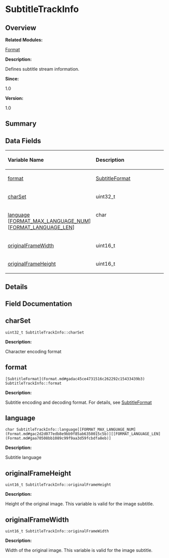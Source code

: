 # SubtitleTrackInfo<a name="ZH-CN_TOPIC_0000001055678132"></a>

## **Overview**<a name="section1162109046093537"></a>

**Related Modules:**

[Format](Format.md)

**Description:**

Defines subtitle stream information. 

**Since:**

1.0

**Version:**

1.0

## **Summary**<a name="section1854808027093537"></a>

## Data Fields<a name="pub-attribs"></a>

<a name="table667818964093537"></a>
<table><thead align="left"><tr id="row1387054851093537"><th class="cellrowborder" valign="top" width="50%" id="mcps1.1.3.1.1"><p id="p450220337093537"><a name="p450220337093537"></a><a name="p450220337093537"></a>Variable Name</p>
</th>
<th class="cellrowborder" valign="top" width="50%" id="mcps1.1.3.1.2"><p id="p1670804223093537"><a name="p1670804223093537"></a><a name="p1670804223093537"></a>Description</p>
</th>
</tr>
</thead>
<tbody><tr id="row1641854632093537"><td class="cellrowborder" valign="top" width="50%" headers="mcps1.1.3.1.1 "><p id="p352900465093537"><a name="p352900465093537"></a><a name="p352900465093537"></a><a href="SubtitleTrackInfo.md#a8f0db970e60f19d5deb18fbbdbc7ea28">format</a></p>
</td>
<td class="cellrowborder" valign="top" width="50%" headers="mcps1.1.3.1.2 "><p id="p679887282093537"><a name="p679887282093537"></a><a name="p679887282093537"></a><a href="Format.md#gadac45ce4731516c262292c15433439b3">SubtitleFormat</a>&nbsp;</p>
</td>
</tr>
<tr id="row342940954093537"><td class="cellrowborder" valign="top" width="50%" headers="mcps1.1.3.1.1 "><p id="p1601083183093537"><a name="p1601083183093537"></a><a name="p1601083183093537"></a><a href="SubtitleTrackInfo.md#a71f5455adc1defa10b4f292dede95f58">charSet</a></p>
</td>
<td class="cellrowborder" valign="top" width="50%" headers="mcps1.1.3.1.2 "><p id="p1638937567093537"><a name="p1638937567093537"></a><a name="p1638937567093537"></a>uint32_t&nbsp;</p>
</td>
</tr>
<tr id="row654950707093537"><td class="cellrowborder" valign="top" width="50%" headers="mcps1.1.3.1.1 "><p id="p1840499981093537"><a name="p1840499981093537"></a><a name="p1840499981093537"></a><a href="SubtitleTrackInfo.md#abb57b361b445696d272cf8bb54cb12d0">language</a> [<a href="Format.md#gac2d2d077edb8e9bb9f85ab6350015c5b">FORMAT_MAX_LANGUAGE_NUM</a>][<a href="Format.md#gaa70508bb1089c99f9aa3d59fcbdfa8eb">FORMAT_LANGUAGE_LEN</a>]</p>
</td>
<td class="cellrowborder" valign="top" width="50%" headers="mcps1.1.3.1.2 "><p id="p2083829945093537"><a name="p2083829945093537"></a><a name="p2083829945093537"></a>char&nbsp;</p>
</td>
</tr>
<tr id="row1500367991093537"><td class="cellrowborder" valign="top" width="50%" headers="mcps1.1.3.1.1 "><p id="p1087957239093537"><a name="p1087957239093537"></a><a name="p1087957239093537"></a><a href="SubtitleTrackInfo.md#a7d5cefc1e9f402657c2f9c2950688472">originalFrameWidth</a></p>
</td>
<td class="cellrowborder" valign="top" width="50%" headers="mcps1.1.3.1.2 "><p id="p1325418658093537"><a name="p1325418658093537"></a><a name="p1325418658093537"></a>uint16_t&nbsp;</p>
</td>
</tr>
<tr id="row862987752093537"><td class="cellrowborder" valign="top" width="50%" headers="mcps1.1.3.1.1 "><p id="p1914503094093537"><a name="p1914503094093537"></a><a name="p1914503094093537"></a><a href="SubtitleTrackInfo.md#a70c3d91bb8b6d8e79a22fe0206130a2f">originalFrameHeight</a></p>
</td>
<td class="cellrowborder" valign="top" width="50%" headers="mcps1.1.3.1.2 "><p id="p622491950093537"><a name="p622491950093537"></a><a name="p622491950093537"></a>uint16_t&nbsp;</p>
</td>
</tr>
</tbody>
</table>

## **Details**<a name="section2128784002093537"></a>

## **Field Documentation**<a name="section1681909984093537"></a>

## charSet<a name="a71f5455adc1defa10b4f292dede95f58"></a>

```
uint32_t SubtitleTrackInfo::charSet
```

 **Description:**

Character encoding format 

## format<a name="a8f0db970e60f19d5deb18fbbdbc7ea28"></a>

```
[SubtitleFormat](Format.md#gadac45ce4731516c262292c15433439b3) SubtitleTrackInfo::format
```

 **Description:**

Subtitle encoding and decoding format. For details, see  [SubtitleFormat](Format.md#gadac45ce4731516c262292c15433439b3) 

## language<a name="abb57b361b445696d272cf8bb54cb12d0"></a>

```
char SubtitleTrackInfo::language[[FORMAT_MAX_LANGUAGE_NUM](Format.md#gac2d2d077edb8e9bb9f85ab6350015c5b)][[FORMAT_LANGUAGE_LEN](Format.md#gaa70508bb1089c99f9aa3d59fcbdfa8eb)]
```

 **Description:**

Subtitle language 

## originalFrameHeight<a name="a70c3d91bb8b6d8e79a22fe0206130a2f"></a>

```
uint16_t SubtitleTrackInfo::originalFrameHeight
```

 **Description:**

Height of the original image. This variable is valid for the image subtitle. 

## originalFrameWidth<a name="a7d5cefc1e9f402657c2f9c2950688472"></a>

```
uint16_t SubtitleTrackInfo::originalFrameWidth
```

 **Description:**

Width of the original image. This variable is valid for the image subtitle. 

